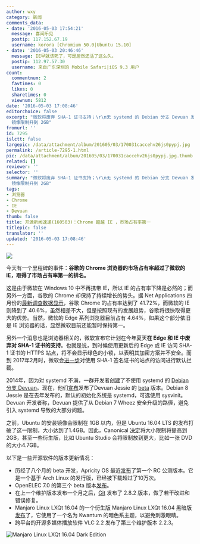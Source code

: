 ```yaml
---
author: wxy
category: 新闻
comments_data:
- date: '2016-05-03 17:54:21'
  message: 喜闻乐见
  postip: 117.152.67.19
  username: korora [Chromium 50.0|Ubuntu 15.10]
- date: '2016-05-03 20:46:46'
  message: IE早就该死了，可是居然还活了这么久。
  postip: 112.97.57.30
  username: 来自广东深圳的 Mobile Safari|iOS 9.3 用户
count:
  commentnum: 2
  favtimes: 0
  likes: 0
  sharetimes: 0
  viewnum: 5812
date: '2016-05-03 17:08:46'
editorchoice: false
excerpt: "微软将废弃 SHA-1 证书支持；\r\n无 systemd 的 Debian 分支 Devuan 发布 beta 版本；\r\nUbuntu
  镜像限制升到 2GB"
fromurl: ''
id: 7295
islctt: false
largepic: /data/attachment/album/201605/03/170031caccehv26js0pypj.jpg
permalink: /article-7295-1.html
pic: /data/attachment/album/201605/03/170031caccehv26js0pypj.jpg.thumb.jpg
related: []
reviewer: ''
selector: ''
summary: "微软将废弃 SHA-1 证书支持；\r\n无 systemd 的 Debian 分支 Devuan 发布 beta 版本；\r\nUbuntu
  镜像限制升到 2GB"
tags:
- 浏览器
- Chrome
- IE
- Devuan
thumb: false
title: 开源新闻速递(160503)：Chrome 超越 IE ，市场占有率第一
titlepic: false
translator: ''
updated: '2016-05-03 17:08:46'
---
```


![](/data/attachment/album/201605/03/170031caccehv26js0pypj.jpg)


今天有一个里程碑的事件：**谷歌的 Chrome 浏览器的市场占有率超过了微软的 IE，取得了市场占有率第一的排名。**


这是由于微软在 Windows 10 中不再携带 IE，所以 IE 的占有率下降是必然的；而另外一方面，谷歌的 Chrome 却保持了持续增长的势头。据 Net Applications 四月份的[最新调查数据显示](http://marketshare.hitslink.com/browser-market-share.aspx?qprid=1&qpcustomb=0)，谷歌 Chrome 的占有率达到了 41.72%，而微软的 IE 则降到了 40.6%，虽然相差不大，但是按照现有的发展趋势，谷歌将很快取得更大的优势。当然，微软的 Edge 系列浏览器目前占有 4.64%，如果这个部分依旧是 IE 浏览器的话，显然微软目前还能暂时保持第一。


另外一个消息也是浏览器相关的，微软宣布它计划在今年夏天**在 Edge 和 IE 中废弃对 SHA-1 证书的支持**。也就是说，到时候使用更新后的 Edge 或 IE 访问 SHA-1 证书的 HTTPS 站点，将不会显示绿色的小锁，以表明其加密方案并不安全。而到 2017年2月时，微软会[进一步](https://blogs.windows.com/msedgedev/2016/04/29/sha1-deprecation-roadmap/)对使用 SHA-1 签名证书的站点的访问进行默认拦截。


2014年，因为对 systemd 不满，一群开发者[创建](/article-4512-1.html)了不使用 systemd 的 [Debian 分支 Devuan](/article-4335-1.html)。现在，他们[宣布](http://lwn.net/Articles/685521/)发布了Devuan Jessie 的 [beta](https://files.devuan.org/) 版本。Debian 8 Jessie 是在去年发布的，默认的初始化系统是 systemd，可选使用 sysvinit。Devuan 开发者称，Devuan 提供了从 Debian 7 Wheez 安全升级的路径，避免引入 systemd 导致的大部分问题。


之前，Ubuntu 的安装镜像会限制在 1GB 以内，但是 Ubuntu 16.04 LTS 的发布打破了这一限制，大小达到了1.4GB。因此，Canonical [决定](https://lists.ubuntu.com/archives/ubuntu-release/2016-May/003739.html)将大小限制将提高到 2GB，甚至一些衍生版，比如 Ubuntu Studio 会将限制放到更大，比如一张 DVD 的大小4.7GB。


以下是一些开源软件的版本更新情况：


* 历经了八个月的 beta 开发，Apricity OS 最近[发布](http://apricityos.com/blog/index.php/2016/05/01/apricity-os-04-2016-beta-rc1-release/)了第一个 RC 公测版本。它是一个基于 Arch Linux 的发行版，已经被下载超过了10万次。
* OpenELEC 7.0 的第三个 beta 版本[发布](http://openelec.tv/news/22-releases/180-beta-openelec-7-0-beta-3-released)。
* 在上一个维护版本发布一个月之后，[Git](https://git-scm.com/) 发布了 2.8.2 版本，做了若干改进和错误修复。
* Manjaro Linux LXQt 16.04 的一个衍生版 Manjaro Linux LXQt 16.04 黑暗版[发布](http://manjaro.github.io/Manjaro-Lxqt-dark-16.04-released/)了，它使用了一个名为 Kwantum 的暗色系主题，以避免刺激眼睛。
* 跨平台的开源多媒体播放软件 VLC 2.2 发布了第三个维护版本 2.2.3。


![Manjaro Linux LXQt 16.04 Dark Edition](/data/attachment/album/201605/03/170849w2i5r0bbaib2beai.jpg)
